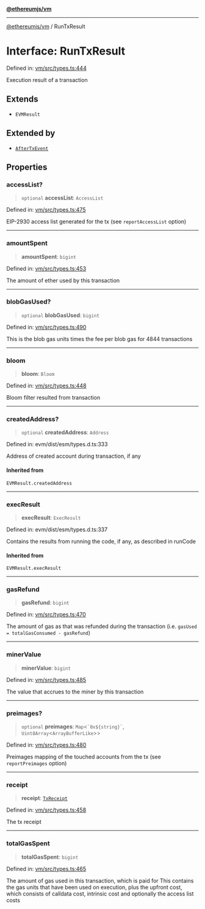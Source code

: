 [**@ethereumjs/vm**](../README.md)

***

[@ethereumjs/vm](../README.md) / RunTxResult

# Interface: RunTxResult

Defined in: [vm/src/types.ts:444](https://github.com/ethereumjs/ethereumjs-monorepo/blob/master/packages/vm/src/types.ts#L444)

Execution result of a transaction

## Extends

- `EVMResult`

## Extended by

- [`AfterTxEvent`](AfterTxEvent.md)

## Properties

### accessList?

> `optional` **accessList**: `AccessList`

Defined in: [vm/src/types.ts:475](https://github.com/ethereumjs/ethereumjs-monorepo/blob/master/packages/vm/src/types.ts#L475)

EIP-2930 access list generated for the tx (see `reportAccessList` option)

***

### amountSpent

> **amountSpent**: `bigint`

Defined in: [vm/src/types.ts:453](https://github.com/ethereumjs/ethereumjs-monorepo/blob/master/packages/vm/src/types.ts#L453)

The amount of ether used by this transaction

***

### blobGasUsed?

> `optional` **blobGasUsed**: `bigint`

Defined in: [vm/src/types.ts:490](https://github.com/ethereumjs/ethereumjs-monorepo/blob/master/packages/vm/src/types.ts#L490)

This is the blob gas units times the fee per blob gas for 4844 transactions

***

### bloom

> **bloom**: `Bloom`

Defined in: [vm/src/types.ts:448](https://github.com/ethereumjs/ethereumjs-monorepo/blob/master/packages/vm/src/types.ts#L448)

Bloom filter resulted from transaction

***

### createdAddress?

> `optional` **createdAddress**: `Address`

Defined in: evm/dist/esm/types.d.ts:333

Address of created account during transaction, if any

#### Inherited from

`EVMResult.createdAddress`

***

### execResult

> **execResult**: `ExecResult`

Defined in: evm/dist/esm/types.d.ts:337

Contains the results from running the code, if any, as described in runCode

#### Inherited from

`EVMResult.execResult`

***

### gasRefund

> **gasRefund**: `bigint`

Defined in: [vm/src/types.ts:470](https://github.com/ethereumjs/ethereumjs-monorepo/blob/master/packages/vm/src/types.ts#L470)

The amount of gas as that was refunded during the transaction (i.e. `gasUsed = totalGasConsumed - gasRefund`)

***

### minerValue

> **minerValue**: `bigint`

Defined in: [vm/src/types.ts:485](https://github.com/ethereumjs/ethereumjs-monorepo/blob/master/packages/vm/src/types.ts#L485)

The value that accrues to the miner by this transaction

***

### preimages?

> `optional` **preimages**: `Map`\<`` `0x${string}` ``, `Uint8Array`\<`ArrayBufferLike`\>\>

Defined in: [vm/src/types.ts:480](https://github.com/ethereumjs/ethereumjs-monorepo/blob/master/packages/vm/src/types.ts#L480)

Preimages mapping of the touched accounts from the tx (see `reportPreimages` option)

***

### receipt

> **receipt**: [`TxReceipt`](../type-aliases/TxReceipt.md)

Defined in: [vm/src/types.ts:458](https://github.com/ethereumjs/ethereumjs-monorepo/blob/master/packages/vm/src/types.ts#L458)

The tx receipt

***

### totalGasSpent

> **totalGasSpent**: `bigint`

Defined in: [vm/src/types.ts:465](https://github.com/ethereumjs/ethereumjs-monorepo/blob/master/packages/vm/src/types.ts#L465)

The amount of gas used in this transaction, which is paid for
This contains the gas units that have been used on execution, plus the upfront cost,
which consists of calldata cost, intrinsic cost and optionally the access list costs
